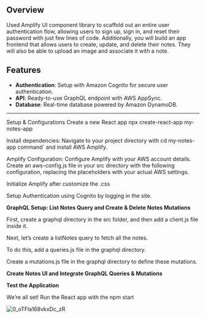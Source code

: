 ## Overview

Used Amplify UI component library to scaffold out an entire user authentication flow, allowing users to sign up, sign in, and reset their password with just few lines of code. Additionally, you will build an app frontend that allows users to create, update, and delete their notes. They will also be able to upload an image and associate it with a note.

## Features

- **Authentication**: Setup with Amazon Cognito for secure user authentication.
- **API**: Ready-to-use GraphQL endpoint with AWS AppSync.
- **Database**: Real-time database powered by Amazon DynamoDB.
----
Setup & Configurations
Create a new React app npx create-react-app my-notes-app
   
Install dependencies: Navigate to your project directory with cd my-notes-app command` and install AWS Amplify.

Amplify Configuration: Configure Amplify with your AWS account details. Create an aws-config.js file in your src directory with the following configuration, replacing the placeholders with your actual AWS settings.
  
Initialize Amplify after customize the .css

Setup Authentication using Cognito by logging in the site.
   
**GraphQL Setup: List Notes Query and Create & Delete Notes Mutations**

First, create a graphql directory in the src folder, and then add a client.js file inside it.

Next, let’s create a listNotes query to fetch all the notes.

To do this, add a queries.js file in the graphql directory.

Create a mutations.js file in the graphql directory to define these mutations.

**Create Notes UI and Integrate GraphQL Queries & Mutations**

**Test the Application**

We’re all set! Run the React app with the npm start


![0_oTFla168vkxDc_zR](https://github.com/user-attachments/assets/f94fb576-0b61-4838-992a-d5ad43b78a4b)
